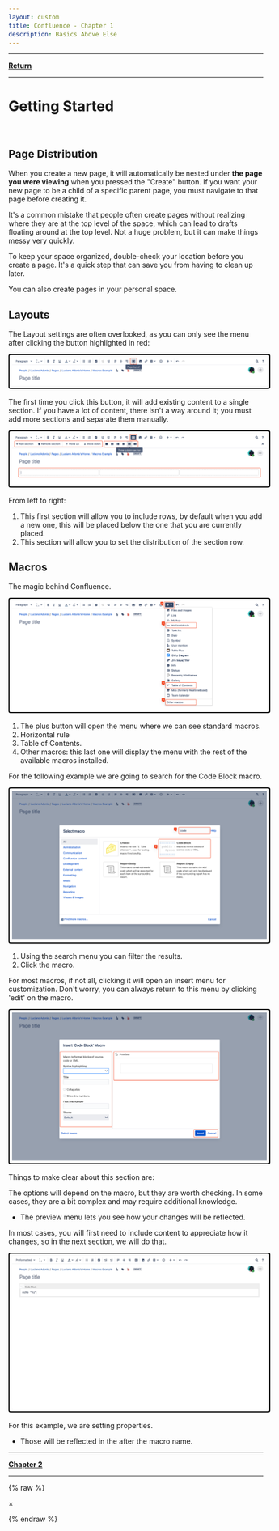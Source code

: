 ```yaml
---
layout: custom
title: Confluence - Chapter 1
description: Basics Above Else
---
```


---

<a href="/pages/confluence" class="button fork"><strong>Return</strong></a>

---

# Getting Started




<br>

## Page Distribution

When you create a new page, it will automatically be nested under **the page you were viewing** when you pressed the "Create" button. If you want your new page to be a child of a specific parent page, you must navigate to that page before creating it.

It's a common mistake that people often create pages without realizing where they are at the top level of the space, which can lead to drafts floating around at the top level. Not a huge problem, but it can make things messy very quickly.

To keep your space organized, double-check your location before you create a page. It's a quick step that can save you from having to clean up later.

You can also create pages in your personal space.


## Layouts

The Layout settings are often overlooked, as you can only see the menu after clicking the button highlighted in red:

<img class="myImg" src="../images/confluence/basics-layout-example-1.png" alt="pagelayout-example-1" style="border: 2px solid #000; border-radius: 4px; padding: 5px; cursor: pointer;">

The first time you click this button, it will add existing content to a single section. If you have a lot of content, there isn't a way around it; you must add more sections and separate them manually.

<img class="myImg" src="../images/confluence/basics-layout-example-2.png" alt="pagelayout-example-1" style="border: 2px solid #000; border-radius: 4px; padding: 5px; cursor: pointer;">

From left to right:
1. This first section will allow you to include rows, by default when you add a new one, this will be placed below the one that you are currently placed.
2. This section will allow you to set the distribution of the section row.

## Macros

The magic behind Confluence.

<img class="myImg" src="../images/confluence/basics-macro-menu-example-1.png" alt="pagelayout-example-1" style="border: 2px solid #000; border-radius: 4px; padding: 5px; cursor: pointer;">

1. The plus button will open the menu where we can see standard macros.
2. Horizontal rule
3. Table of Contents.
4. Other macros: this last one will display the menu with the rest of the available macros installed.

For the following example we are going to search for the <span class="highlight">Code Block</span> macro.

<img class="myImg" src="../images/confluence/basics-macro-menu-example-2.png" alt="pagelayout-example-1" style="border: 2px solid #000; border-radius: 4px; padding: 5px; cursor: pointer;">

1. Using the search menu you can filter the results.
2. Click the macro.

For most macros, if not all, clicking it will open an insert menu for customization. Don't worry, you can always return to this menu by clicking 'edit' on the macro.

<img class="myImg" src="../images/confluence/basics-macro-menu-example-3.png" alt="pagelayout-example-1" style="border: 2px solid #000; border-radius: 4px; padding: 5px; cursor: pointer;">

Things to make clear about this section are:

The options will depend on the macro, but they are worth checking. In some cases, they are a bit complex and may require additional knowledge.
- The preview menu lets you see how your changes will be reflected.

In most cases, you will first need to include content to appreciate how it changes, so in the next section, we will do that.

<img class="myImg" src="../images/confluence/basics-macro-customization.gif" alt="pagelayout-example-1" style="border: 2px solid #000; border-radius: 4px; padding: 5px; cursor: pointer;">

For this example, we are setting properties.

- Those will be reflected in the after the macro name.


---

<a href="/pages/confluence-chapter-2" class="button fork"><strong>Chapter 2</strong></a>

---


{% raw %}
<!-- Single Modal -->
<div id="myModal" class="modal">
  <span class="close">&times;</span>
  <img class="modal-content" id="img01">
</div>

<!-- JavaScript for Modal Functionality -->
<script>
  // Get the modal
  var modal = document.getElementById("myModal");

  // Get the modal image element
  var modalImg = document.getElementById("img01");

  // Ensure the modal is hidden on page load
  window.onload = function() {
    modal.style.display = "none";
  };

  // Get all images with class "myImg" and loop through them to add the click event
  var images = document.getElementsByClassName("myImg");
  for (var i = 0; i < images.length; i++) {
    images[i].onclick = function(){
      modal.style.display = "flex"; // Ensure the modal is displayed using flexbox
      modalImg.src = this.src;
    }
  }

  // Get the <span> element that closes the modal
  var span = document.getElementsByClassName("close")[0];

  // When the user clicks on <span> (x), close the modal
  span.onclick = function() { 
    modal.style.display = "none";
  }

  // Close the modal when clicking outside of the image
  modal.onclick = function(event) {
    if (event.target === modal) {
      modal.style.display = "none";
    }
  }

  // Close the modal when pressing the "Esc" key
  document.onkeydown = function(event) {
    if (event.key === "Escape") {
      modal.style.display = "none";
    }
  }
</script>
{% endraw %}
